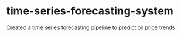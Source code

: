 # time-series-forecasting-system
Created a time series forecasting pipeline to predict oil price trends
